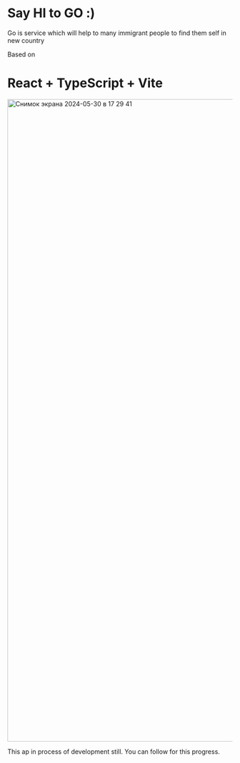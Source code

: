 # Say HI to GO :)
Go is service which will help to many immigrant people to find them self in new country

Based on

# React + TypeScript + Vite

<img width="1440" alt="Снимок экрана 2024-05-30 в 17 29 41" src="https://github.com/Buffalin/go/assets/96304853/3a4251fc-c95c-4c01-81d7-6d5bafc93395">


This ap in process of development still. You can follow for this progress.


